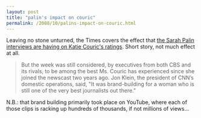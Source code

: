 ```yaml
---
layout: post
title: "palin's impact on couric"
permalink: /2008/10/palins-impact-on-couric.html
---
```


Leaving no stone unturned, the Times covers the effect that [the Sarah Palin interviews are having on Katie Couric's ratings](http://nytimes.com/2008/10/01/arts/television/01rati.html?8dpc). Short story, not much effect at all.

> But the week was still considered, by executives from both CBS and its rivals, to be among the best Ms. Couric has experienced since she joined the newscast two years ago. Jon Klein, the president of CNN’s domestic operations, said, "It was brand-building for a woman who is still one of the very best journalists out there."

N.B.: that brand building primarily took place on YouTube, where each of those clips is racking up hundreds of thousands, if not millions of views...